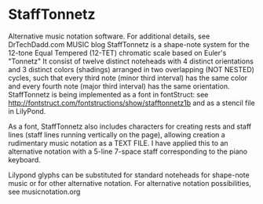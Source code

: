 StaffTonnetz
============
Alternative music notation software.
For additional details, see DrTechDadd.com MUSIC blog
StaffTonnetz is a shape-note system for the 12-tone Equal Tempered (12-TET) chromatic scale based on Euler's "Tonnetz" 
It consist of twelve distinct noteheads with 4 distinct orientations and 3 distinct colors (shadings) arranged in two overlapping (NOT NESTED) cycles, such that every third note (minor third interval) has the same color and every fourth note (major third interval) has the same orientation.
StaffTonnetz is being implemented as a font in fontStruct: see http://fontstruct.com/fontstructions/show/stafftonnetz1b
and as a stencil file in LilyPond.

As a font, StaffTonnetz also includes characters for creating rests and staff lines (staff lines running vertically on the page), allowing creation a rudimentary music notation as a TEXT FILE.  I have applied this to an alternative notation with a 5-line 7-space staff corresponding to the piano keyboard.

Lilypond glyphs can be substituted for standard noteheads for shape-note music or for other alternative notation.  For alternative notation possibilities, see musicnotation.org 

